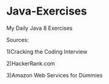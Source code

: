 # Java-Exercises
My Daily Java 8 Exercises

Sources: 

1)Cracking the Coding Interview

2)HackerRank.com

3)Amazon Web Services for Dummies

